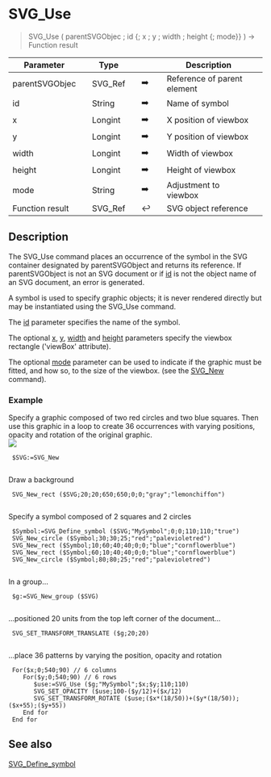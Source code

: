 <!-- nodeReference := SVG_Use ( parentReference ; URL ; x ; y ; Width ; Height )
 -> parentReference (Text)
 -> URL (Text)
 -> x (Real)
 -> y (Real)
 -> Width (Real)
 -> Height (Real)
 <- nodeReference (Text)-->
# SVG_Use

> SVG_Use ( parentSVGObjec ; id {; x ; y ; width ; height {; mode}} ) -> Function result

| Parameter |     | Type |     |     |     | Description |     |
| --- | --- | --- | --- | --- | --- | --- | --- |
| parentSVGObjec |     | SVG_Ref |     | ➡️ |     | Reference of parent element |     |
| id  |     | String |     | ➡️ |     | Name of symbol |     |
| x   |     | Longint |     | ➡️ |     | X position of viewbox |     |
| y   |     | Longint |     | ➡️ |     | Y position of viewbox |     |
| width |     | Longint |     | ➡️ |     | Width of viewbox |     |
| height |     | Longint |     | ➡️ |     | Height of viewbox |     |
| mode |     | String |     | ➡️ |     | Adjustment to viewbox |     |
| Function result |     | SVG_Ref |     | ↩️ |     | SVG object reference |     |

## Description

The SVG_Use command places an occurrence of the symbol in the SVG container designated by parentSVGObject and returns its reference. If parentSVGObject is not an SVG document or if [id](# "Name of symbol") is not the object name of an SVG document, an error is generated.

A symbol is used to specify graphic objects; it is never rendered directly but may be instantiated using the SVG_Use command.

The [id](# "Name of symbol") parameter specifies the name of the symbol.

The optional [x](# "X position of viewbox"), [y](# "Y position of viewbox"), [width](# "Width of viewbox") and [height](# "Height of viewbox") parameters specify the viewbox rectangle ('viewBox' attribute).

The optional [mode](# "Adjustment to viewbox") parameter can be used to indicate if the graphic must be fitted, and how so, to the size of the viewbox. (see the [SVG_New](SVG_New.md)  command).

### Example  

Specify a graphic composed of two red circles and two blue squares. Then use this graphic in a loop to create 36 occurrences with varying positions, opacity and rotation of the original graphic.  
![](https://doc.4d.com/4Dv19/picture/195636/pict195636.en.png)


```4d
 $SVG:=SVG_New   
  
```

Draw a background  
```4d
 SVG_New_rect ($SVG;20;20;650;650;0;0;"gray";"lemonchiffon")  
  
```
Specify a symbol composed of 2 squares and 2 circles  
```4d
 $Symbol:=SVG_Define_symbol ($SVG;"MySymbol";0;0;110;110;"true")  
 SVG_New_circle ($Symbol;30;30;25;"red";"palevioletred")  
 SVG_New_rect ($Symbol;10;60;40;40;0;0;"blue";"cornflowerblue")  
 SVG_New_rect ($Symbol;60;10;40;40;0;0;"blue";"cornflowerblue")  
 SVG_New_circle ($Symbol;80;80;25;"red";"palevioletred")  
  
```

In a group…  
```4d
 $g:=SVG_New_group ($SVG)  
  
```
…positioned 20 units from the top left corner of the document… 
```4d 
 SVG_SET_TRANSFORM_TRANSLATE ($g;20;20)  
  
```

…place 36 patterns by varying the position, opacity and rotation  
```4d
 For($x;0;540;90) // 6 columns  
    For($y;0;540;90) // 6 rows  
       $use:=SVG_Use ($g;"MySymbol";$x;$y;110;110)  
       SVG_SET_OPACITY ($use;100-($y/12)+($x/12)  
       SVG_SET_TRANSFORM_ROTATE ($use;($x*(18/50))+($y*(18/50));($x+55);($y+55))  
    End for  
 End for

```


  
  

## See also 

[SVG_Define_symbol](SVG_Define_symbol.md)
